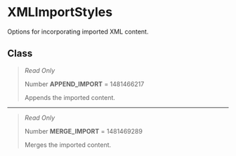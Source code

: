 # XMLImportStyles
Options for incorporating imported XML content.

## Class
> *Read Only* 
> 
> Number **APPEND_IMPORT** = 1481466217
> 
> Appends the imported content.
*** 
> *Read Only* 
> 
> Number **MERGE_IMPORT** = 1481469289
> 
> Merges the imported content.

